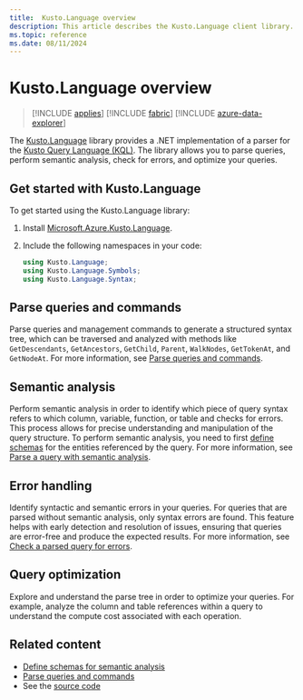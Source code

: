 ```yaml
---
title:  Kusto.Language overview
description: This article describes the Kusto.Language client library.
ms.topic: reference
ms.date: 08/11/2024
---
```


# Kusto.Language overview

> [!INCLUDE [applies](../../includes/applies-to-version/applies.md)] [!INCLUDE [fabric](../../includes/applies-to-version/fabric.md)] [!INCLUDE [azure-data-explorer](../../includes/applies-to-version/azure-data-explorer.md)]

The [Kusto.Language](https://www.nuget.org/packages/Microsoft.Azure.Kusto.Language/) library provides a .NET implementation of a parser for the [Kusto Query Language (KQL)](../../query/index.md). The library allows you to parse queries, perform semantic analysis, check for errors, and optimize your queries.

## Get started with Kusto.Language

To get started using the Kusto.Language library:

1. Install [Microsoft.Azure.Kusto.Language](https://www.nuget.org/packages/Microsoft.Azure.Kusto.Language/).

1. Include the following namespaces in your code:

    ```csharp
    using Kusto.Language;
    using Kusto.Language.Symbols;
    using Kusto.Language.Syntax;
    ```

## Parse queries and commands

Parse queries and management commands to generate a structured syntax tree, which can be traversed and analyzed with methods like `GetDescendants`, `GetAncestors`, `GetChild`, `Parent`, `WalkNodes`, `GetTokenAt`, and `GetNodeAt`. For more information, see [Parse queries and commands](kusto-language-parse-queries.md).

## Semantic analysis

Perform semantic analysis in order to identify which piece of query syntax refers to which column, variable, function, or table and checks for errors. This process allows for precise understanding and manipulation of the query structure. To perform semantic analysis, you need to first [define schemas](kusto-language-define-schemas.md) for the entities referenced by the query. For more information, see [Parse a query with semantic analysis](kusto-language-parse-queries.md#parse-a-query-with-semantic-analysis).

## Error handling

Identify syntactic and semantic errors in your queries. For queries that are parsed without semantic analysis, only syntax errors are found. This feature helps with early detection and resolution of issues, ensuring that queries are error-free and produce the expected results. For more information, see [Check a parsed query for errors](kusto-language-parse-queries.md#check-a-parsed-query-for-errors).

## Query optimization

Explore and understand the parse tree in order to optimize your queries. For example, analyze the column and table references within a query to understand the compute cost associated with each operation.

## Related content

* [Define schemas for semantic analysis](kusto-language-define-schemas.md)
* [Parse queries and commands](kusto-language-parse-queries.md)
* See the [source code](https://github.com/microsoft/Kusto-Query-Language)
